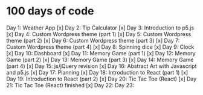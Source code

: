 # 100 days of code

Day 1: Weather App [x]
Day 2: Tip Calculator [x]
Day 3: Introduction to p5.js [x]
Day 4: Custom Wordpress theme (part 1) [x]
Day 5: Custom Wordpress theme (part 2) [x]
Day 6: Custom Wordpress theme (part 3) [x]
Day 7: Custom Wordpress theme (part 4) [x]
Day 8: Spinning dice [x]
Day 9: Clock [x]
Day 10: Dashboard [x]
Day 11: Memory Game (part 1) [x]
Day 12: Memory Game (part 2) [x]
Day 13: Memory Game (part 3) [x]
Day 14: Memory Game (part 4) [x]
Day 15: js/jQuery revision [x]
Day 16: Abstract Art with Javascript and p5.js [x]
Day 17: Planning [x]
Day 18: Introduction to React (part 1) [x]
Day 19: Introduction to React (part 2) [x]
Day 20: Tic Tac Toe (React) [x]
Day 21: Tic Tac Toe (React) finished [x]
Day 22: 
Day 23: 